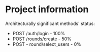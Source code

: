 # Project information

Architecturally significant methods' status:
- POST /auth/login - 100%
- POST /rounds/create - 50%
- POST - round/select_users - 0%